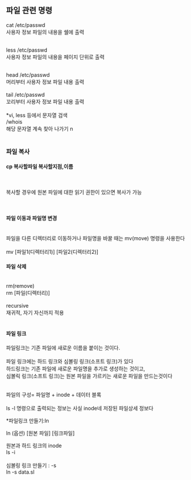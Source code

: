 ## 파일 관련 명령


cat /etc/passwd<br/>
사용자 정보 파일의 내용을 쉘에 출력<br/>
<br/>

less /etc/passwd<br/>
사용자 정보 파일의 내용을 페이지 단위로 출력<br/>
<br/>

head /etc/passwd<br/>
머리부터 사용자 정보 파일 내용 출력<br/>
<br/>
tail /etc/passwd<br/>
꼬리부터 사용자 정보 파일 내용 출력<br/>
<br/>
*vi, less 등에서 문자열 검색<br/>
/whois<br/>
해당 문자열 계속 찾아 나가기 n <br/>
<br/>

### 파일 복사

#### cp 복사할파일 복사할지점,이름
<br/>

복사할 경우에 원본 파일에 대한 읽기 권한이 있으면 복사가 가능<br/>

<br/>

#### 파일 이동과 파일명 변경
<br/>
파일을 다른 디렉터리로 이동하거나 파일명을 바꿀 때는 mv(move) 명령을 사용한다<br/>
<br/>
mv [파일1(디렉터리1)] [파일2(디렉터리2)]<br/>

#### 파일 삭제
<br/>
rm(remove) <br/>
rm [파일(디렉터리)]<br/>
<br/>
recursive<br/>
재귀적, 자기 자신까지 적용<br/>
<br/>

#### 파일 링크

파일링크는 기존 파일에 새로운 이름을 붙이는 것이다.<br/>
<br/>
파일 링크에는 하드 링크와 심볼링 링크(소프트 링크)가 있다<br/>
하드링크는 기존 파일에 새로운 파일명을 추가로 생성하는 것이고, <br/>
심볼릭 링크(소프트 링크)는 원본 파일을 가르키는 새로운 파일을 만드는것이다<br/>
<br/>

파일의 구성= 파일명 + inode + 데이터 블록<br/>
<br/>
ls -l 명령으로 출력되는 정보는 사실 inode네 저장된 파일상세 정보다<br/>

*파일링크 만들기:ln<br/>

ln (옵션) [원본 파일] [링크파일]<br/>

원본과 하드 링크의 inode<br/>
ls -i<br/>
<br/>
심볼링 링크 만들기 : -s<br/>
ln -s data.sl<br/>
<br/>




